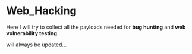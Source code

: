# Web_Hacking
Here I will try to collect all the payloads needed for **bug hunting** and **web vulnerability testing**.

will always be updated...
